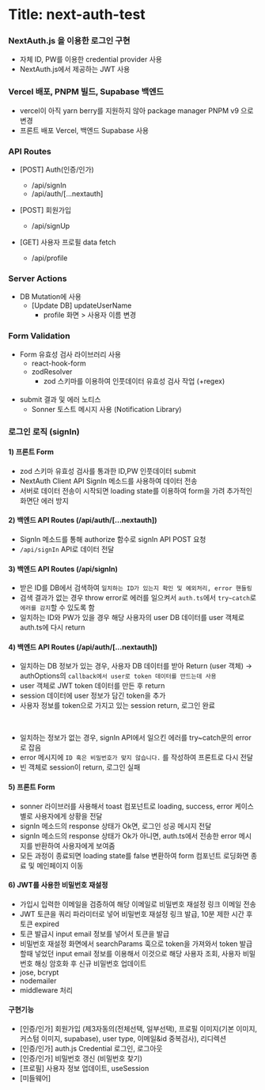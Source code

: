 # Title: next-auth-test

### NextAuth.js 을 이용한 로그인 구현

- 자체 ID, PW를 이용한 credential provider 사용
- NextAuth.js에서 제공하는 JWT 사용

### Vercel 배포, PNPM 빌드, Supabase 백엔드

- vercel이 아직 yarn berry를 지원하지 않아 package manager PNPM v9 으로 변경
- 프론트 배포 Vercel, 백엔드 Supabase 사용

### API Routes

- [POST] Auth(인증/인가)

  - /api/signIn
  - /api/auth/[...nextauth]

- [POST] 회원가입

  - /api/signUp

- [GET] 사용자 프로필 data fetch
  - /api/profile

### Server Actions

- DB Mutation에 사용
  - [Update DB] updateUserName
    - profile 화면 > 사용자 이름 변경

### Form Validation

- Form 유효성 검사 라이브러리 사용
  - react-hook-form
  - zodResolver
    - zod 스키마를 이용하여 인풋데이터 유효성 검사 작업 (+regex)
      <br/> <br/>
- submit 결과 및 에러 노티스
  - Sonner 토스트 메시지 사용 (Notification Library)

### 로그인 로직 (signIn)

#### 1) 프론트 Form

- zod 스키마 유효성 검사를 통과한 ID,PW 인풋데이터 submit
- NextAuth Client API SignIn 메소드를 사용하여 데이터 전송
- 서버로 데이터 전송이 시작되면 loading state를 이용하여 form을 가려 추가적인 화면단 에러 방지

#### 2) 백엔드 API Routes (/api/auth/[...nextauth])

- SignIn 메소드를 통해 authorize 함수로 signIn API POST 요청
- `/api/signIn` API로 데이터 전달

#### 3) 백엔드 API Routes (/api/signIn)

- 받은 ID를 DB에서 검색하여 `일치하는 ID가 있는지 확인 및 예외처리, error 핸들링`
- 검색 결과가 없는 경우 throw error로 에러를 일으켜서 `auth.ts`에서 `try~catch`로 `에러를 감지`할 수 있도록 함
- 일치하는 ID와 PW가 있을 경우 해당 사용자의 user DB 데이터를 user 객체로 auth.ts에 다시 return

#### 4) 백엔드 API Routes (/api/auth/[...nextauth])

- 일치하는 DB 정보가 있는 경우, 사용자 DB 데이터를 받아 Return (user 객체) -> authOptions의 `callback에서 user로 token 데이터를 만드는데 사용`
- user 객체로 JWT token 데이터를 만든 후 return
- session 데이터에 user 정보가 담긴 token을 추가
- 사용자 정보를 token으로 가지고 있는 session return, 로그인 완료

<br/>

- 일치하는 정보가 없는 경우, signIn API에서 일으킨 에러를 try~catch문의 error로 잡음
- error 메시지에 `ID 혹은 비밀번호가 맞지 않습니다.` 를 작성하여 프론트로 다시 전달
- 빈 객체로 session이 return, 로그인 실패

#### 5) 프론트 Form

- sonner 라이브러를 사용해서 toast 컴포넌트로 loading, success, error 케이스별로 사용자에게 상황을 전달
- signIn 메소드의 response 상태가 Ok면, 로그인 성공 메시지 전달
- signIn 메소드의 response 상태가 Ok가 아니면, auth.ts에서 전송한 error 메시지를 반환하여 사용자에게 보여줌
- 모든 과정이 종료되면 loading state를 false 변환하여 form 컴포넌트 로딩화면 종료 및 메인페이지 이동

#### 6) JWT를 사용한 비밀번호 재설정

- 가입시 입력한 이메일을 검증하여 해당 이메일로 비밀번호 재설정 링크 이메일 전송
- JWT 토큰을 쿼리 파라미터로 넣어 비밀번호 재설정 링크 발급, 10분 제한 시간 후 토큰 expired
- 토큰 발급시 input email 정보를 넣어서 토큰을 발급
- 비밀번호 재설정 화면에서 searchParams 훅으로 token을 가져와서 token 발급할때 넣었던 input email 정보를 이용해서 이것으로 해당 사용자 조회, 사용자 비밀번호 해싱 암호화 후 신규 비밀번호 업데이트
- jose, bcrypt
- nodemailer
- middleware 처리

#### 구현기능

- [인증/인가] 회원가입 (제3자동의(전체선택, 일부선택), 프로필 이미지(기본 이미지, 커스텀 이미지, supabase), user type, 이메일&id 중복검사), 리디렉션
- [인증/인가] auth.js Credential 로그인, 로그아웃
- [인증/인가] 비밀번호 갱신 (비밀번호 찾기)
- [프로필] 사용자 정보 업데이트, useSession
- [미들웨어]
